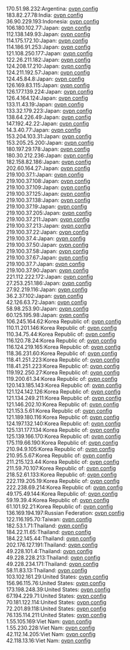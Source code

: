 170.51.98.232:Argentina: [ovpn config](vpn/170_51_98_232.ovpn)  
183.82.27.78:India: [ovpn config](vpn/183_82_27_78.ovpn)  
36.90.229.193:Indonesia: [ovpn config](vpn/36_90_229_193.ovpn)  
106.180.102.77:Japan: [ovpn config](vpn/106_180_102_77.ovpn)  
112.138.149.93:Japan: [ovpn config](vpn/112_138_149_93.ovpn)  
114.175.172.10:Japan: [ovpn config](vpn/114_175_172_10.ovpn)  
114.186.91.253:Japan: [ovpn config](vpn/114_186_91_253.ovpn)  
121.108.250.177:Japan: [ovpn config](vpn/121_108_250_177.ovpn)  
122.26.211.182:Japan: [ovpn config](vpn/122_26_211_182.ovpn)  
124.208.17.210:Japan: [ovpn config](vpn/124_208_17_210.ovpn)  
124.211.192.57:Japan: [ovpn config](vpn/124_211_192_57.ovpn)  
124.45.84.8:Japan: [ovpn config](vpn/124_45_84_8.ovpn)  
126.169.83.115:Japan: [ovpn config](vpn/126_169_83_115.ovpn)  
126.177.139.224:Japan: [ovpn config](vpn/126_177_139_224.ovpn)  
126.4.164.124:Japan: [ovpn config](vpn/126_4_164_124.ovpn)  
133.11.43.19:Japan: [ovpn config](vpn/133_11_43_19.ovpn)  
133.32.179.223:Japan: [ovpn config](vpn/133_32_179_223.ovpn)  
138.64.226.49:Japan: [ovpn config](vpn/138_64_226_49.ovpn)  
147.192.42.22:Japan: [ovpn config](vpn/147_192_42_22.ovpn)  
14.3.40.77:Japan: [ovpn config](vpn/14_3_40_77.ovpn)  
153.204.103.31:Japan: [ovpn config](vpn/153_204_103_31.ovpn)  
153.205.25.200:Japan: [ovpn config](vpn/153_205_25_200.ovpn)  
180.197.29.178:Japan: [ovpn config](vpn/180_197_29_178.ovpn)  
180.30.212.236:Japan: [ovpn config](vpn/180_30_212_236.ovpn)  
182.158.82.186:Japan: [ovpn config](vpn/182_158_82_186.ovpn)  
202.60.164.27:Japan: [ovpn config](vpn/202_60_164_27.ovpn)  
219.100.37.1:Japan: [ovpn config](vpn/219_100_37_1.ovpn)  
219.100.37.108:Japan: [ovpn config](vpn/219_100_37_108.ovpn)  
219.100.37.109:Japan: [ovpn config](vpn/219_100_37_109.ovpn)  
219.100.37.125:Japan: [ovpn config](vpn/219_100_37_125.ovpn)  
219.100.37.138:Japan: [ovpn config](vpn/219_100_37_138.ovpn)  
219.100.37.19:Japan: [ovpn config](vpn/219_100_37_19.ovpn)  
219.100.37.205:Japan: [ovpn config](vpn/219_100_37_205.ovpn)  
219.100.37.211:Japan: [ovpn config](vpn/219_100_37_211.ovpn)  
219.100.37.213:Japan: [ovpn config](vpn/219_100_37_213.ovpn)  
219.100.37.22:Japan: [ovpn config](vpn/219_100_37_22.ovpn)  
219.100.37.4:Japan: [ovpn config](vpn/219_100_37_4.ovpn)  
219.100.37.50:Japan: [ovpn config](vpn/219_100_37_50.ovpn)  
219.100.37.58:Japan: [ovpn config](vpn/219_100_37_58.ovpn)  
219.100.37.67:Japan: [ovpn config](vpn/219_100_37_67.ovpn)  
219.100.37.7:Japan: [ovpn config](vpn/219_100_37_7.ovpn)  
219.100.37.90:Japan: [ovpn config](vpn/219_100_37_90.ovpn)  
221.112.222.172:Japan: [ovpn config](vpn/221_112_222_172.ovpn)  
27.253.251.186:Japan: [ovpn config](vpn/27_253_251_186.ovpn)  
27.92.219.116:Japan: [ovpn config](vpn/27_92_219_116.ovpn)  
36.2.37.102:Japan: [ovpn config](vpn/36_2_37_102.ovpn)  
42.126.63.72:Japan: [ovpn config](vpn/42_126_63_72.ovpn)  
58.98.253.90:Japan: [ovpn config](vpn/58_98_253_90.ovpn)  
60.125.195.98:Japan: [ovpn config](vpn/60_125_195_98.ovpn)  
106.245.164.62:Korea Republic of: [ovpn config](vpn/106_245_164_62.ovpn)  
110.11.201.146:Korea Republic of: [ovpn config](vpn/110_11_201_146.ovpn)  
110.34.75.44:Korea Republic of: [ovpn config](vpn/110_34_75_44.ovpn)  
116.120.78.24:Korea Republic of: [ovpn config](vpn/116_120_78_24.ovpn)  
116.124.219.165:Korea Republic of: [ovpn config](vpn/116_124_219_165.ovpn)  
118.36.231.60:Korea Republic of: [ovpn config](vpn/118_36_231_60.ovpn)  
118.41.251.223:Korea Republic of: [ovpn config](vpn/118_41_251_223.ovpn)  
118.41.251.223:Korea Republic of: [ovpn config](vpn/118_41_251_223.ovpn)  
119.192.250.27:Korea Republic of: [ovpn config](vpn/119_192_250_27.ovpn)  
119.200.61.34:Korea Republic of: [ovpn config](vpn/119_200_61_34.ovpn)  
120.143.185.143:Korea Republic of: [ovpn config](vpn/120_143_185_143.ovpn)  
121.124.142.126:Korea Republic of: [ovpn config](vpn/121_124_142_126.ovpn)  
121.134.249.211:Korea Republic of: [ovpn config](vpn/121_134_249_211.ovpn)  
121.146.202.10:Korea Republic of: [ovpn config](vpn/121_146_202_10.ovpn)  
121.153.5.61:Korea Republic of: [ovpn config](vpn/121_153_5_61.ovpn)  
121.189.180.116:Korea Republic of: [ovpn config](vpn/121_189_180_116.ovpn)  
124.197.132.140:Korea Republic of: [ovpn config](vpn/124_197_132_140.ovpn)  
125.131.177.134:Korea Republic of: [ovpn config](vpn/125_131_177_134.ovpn)  
125.139.166.170:Korea Republic of: [ovpn config](vpn/125_139_166_170.ovpn)  
175.119.66.190:Korea Republic of: [ovpn config](vpn/175_119_66_190.ovpn)  
210.94.9.105:Korea Republic of: [ovpn config](vpn/210_94_9_105.ovpn)  
210.95.5.67:Korea Republic of: [ovpn config](vpn/210_95_5_67.ovpn)  
211.215.123.44:Korea Republic of: [ovpn config](vpn/211_215_123_44.ovpn)  
211.59.70.107:Korea Republic of: [ovpn config](vpn/211_59_70_107.ovpn)  
218.52.61.133:Korea Republic of: [ovpn config](vpn/218_52_61_133.ovpn)  
222.119.205.19:Korea Republic of: [ovpn config](vpn/222_119_205_19.ovpn)  
222.238.69.214:Korea Republic of: [ovpn config](vpn/222_238_69_214.ovpn)  
49.175.49.144:Korea Republic of: [ovpn config](vpn/49_175_49_144.ovpn)  
59.19.39.4:Korea Republic of: [ovpn config](vpn/59_19_39_4.ovpn)  
61.101.92.21:Korea Republic of: [ovpn config](vpn/61_101_92_21.ovpn)  
136.169.194.197:Russian Federation: [ovpn config](vpn/136_169_194_197.ovpn)  
122.116.195.70:Taiwan: [ovpn config](vpn/122_116_195_70.ovpn)  
182.53.1.71:Thailand: [ovpn config](vpn/182_53_1_71.ovpn)  
184.22.11.65:Thailand: [ovpn config](vpn/184_22_11_65.ovpn)  
184.22.145.44:Thailand: [ovpn config](vpn/184_22_145_44.ovpn)  
202.176.127.191:Thailand: [ovpn config](vpn/202_176_127_191.ovpn)  
49.228.101.4:Thailand: [ovpn config](vpn/49_228_101_4.ovpn)  
49.228.228.213:Thailand: [ovpn config](vpn/49_228_228_213.ovpn)  
49.228.234.171:Thailand: [ovpn config](vpn/49_228_234_171.ovpn)  
58.11.83.13:Thailand: [ovpn config](vpn/58_11_83_13.ovpn)  
103.102.161.29:United States: [ovpn config](vpn/103_102_161_29.ovpn)  
156.96.115.76:United States: [ovpn config](vpn/156_96_115_76.ovpn)  
173.198.248.39:United States: [ovpn config](vpn/173_198_248_39.ovpn)  
67.194.229.71:United States: [ovpn config](vpn/67_194_229_71.ovpn)  
70.181.122.114:United States: [ovpn config](vpn/70_181_122_114.ovpn)  
72.201.89.118:United States: [ovpn config](vpn/72_201_89_118.ovpn)  
76.135.114.211:United States: [ovpn config](vpn/76_135_114_211.ovpn)  
1.55.105.169:Viet Nam: [ovpn config](vpn/1_55_105_169.ovpn)  
1.55.230.228:Viet Nam: [ovpn config](vpn/1_55_230_228.ovpn)  
42.112.14.205:Viet Nam: [ovpn config](vpn/42_112_14_205.ovpn)  
42.118.13.16:Viet Nam: [ovpn config](vpn/42_118_13_16.ovpn)  
